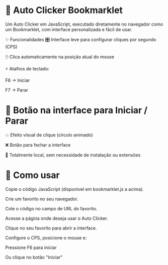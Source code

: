 # 🔘 Auto Clicker Bookmarklet
Um Auto Clicker em JavaScript, executado diretamente no navegador como um Bookmarklet, com interface personalizada e fácil de usar.

✨ Funcionalidades
🎛️ Interface leve para configurar cliques por segundo (CPS)

🖱️ Clica automaticamente na posição atual do mouse

⚡ Atalhos de teclado:

F6 → Iniciar

F7 → Parar

# 🔘 Botão na interface para Iniciar / Parar

💥 Efeito visual de clique (círculo animado)

❌ Botão para fechar a interface

🔐 Totalmente local, sem necessidade de instalação ou extensões

# 🚀 Como usar
Copie o código JavaScript (disponível em bookmarklet.js a acima).

Crie um favorito no seu navegador.

Cole o código no campo de URL do favorito.

Acesse a página onde deseja usar o Auto Clicker.

Clique no seu favorito para abrir a interface.

Configure o CPS, posicione o mouse e:

Pressione F6 para iniciar

Ou clique no botão "Iniciar"

